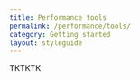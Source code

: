 ```yaml
---
title: Performance tools
permalink: /performance/tools/
category: Getting started
layout: styleguide
---
```


TKTKTK
